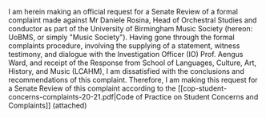 I am herein making an official request for a Senate Review of a formal complaint made against Mr Daniele Rosina, Head of Orchestral Studies and conductor as part of the University of Birmingham Music Society (hereon: UoBMS, or simply "Music Society"). Having gone through the formal complaints procedure, involving the supplying of a statement, witness testimony, and dialogue with the Investigation Officer (IO) Prof. Aengus Ward, and receipt of the Response from School of Languages, Culture, Art, History, and Music (LCAHM), I am dissatisfied with the conclusions and recommendations of this complaint. Therefore, I am making this request for a Senate Review of this complaint according to the [[cop-student-concerns-complaints-20-21.pdf|Code of Practice on Student Concerns and Complaints]] (attached)